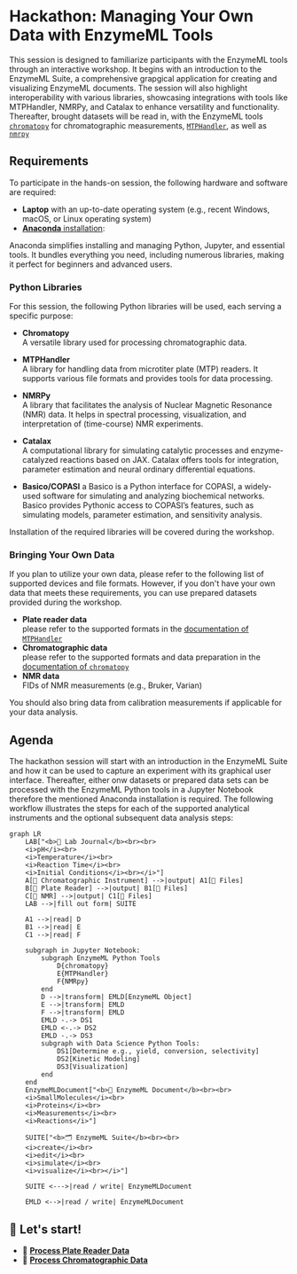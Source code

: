 # Hackathon: Managing Your Own Data with EnzymeML Tools

This session is designed to familiarize participants with the EnzymeML tools through an interactive workshop. It begins with an introduction to the EnzymeML Suite, a comprehensive grapgical application for creating and visualizing EnzymeML documents. The session will also highlight interoperability with various libraries, showcasing integrations with tools like MTPHandler, NMRPy, and Catalax to enhance versatility and functionality. Thereafter, brought datasets will be read in, with the EnzymeML tools [`chromatopy`](https://fairchemistry.github.io/chromatopy/) for chromatographic measurements, [`MTPHandler`](https://fairchemistry.github.io/MTPHandler/), as well as [`nmrpy`](https://nmrpy.readthedocs.io/en/latest/?badge=latest)

## Requirements

To participate in the hands-on session, the following hardware and software are required:

- **Laptop** with an up-to-date operating system (e.g., recent Windows, macOS, or Linux operating system)
- [**Anaconda** installation](https://docs.anaconda.com/anaconda/install/):

Anaconda simplifies installing and managing Python, Jupyter, and essential tools. It bundles everything you need, including numerous libraries, making it perfect for beginners and advanced users.

### Python Libraries

For this session, the following Python libraries will be used, each serving a specific purpose:

- **Chromatopy**  
  A versatile library used for processing chromatographic data.

- **MTPHandler**  
  A library for handling data from microtiter plate (MTP) readers. It supports various file formats and provides tools for data processing.

- **NMRPy**  
  A library that facilitates the analysis of Nuclear Magnetic Resonance (NMR) data. It helps in spectral processing, visualization, and interpretation of (time-course) NMR experiments.

- **Catalax**  
  A computational library for simulating catalytic processes and enzyme-catalyzed reactions based on JAX. Catalax offers tools for integration, parameter estimation and neural ordinary differential equations.

- **Basico/COPASI**  a
  Basico is a Python interface for COPASI, a widely-used software for simulating and analyzing biochemical networks. Basico provides Pythonic access to COPASI’s features, such as simulating models, parameter estimation, and sensitivity analysis.

Installation of the required libraries will be covered during the workshop.

### Bringing Your Own Data

If you plan to utilize your own data, please refer to the following list of supported devices and file formats. However, if you don't have your own data that meets these requirements, you can use prepared datasets provided during the workshop.

- __Plate reader data__  
    please refer to the supported formats in the [documentation of `MTPHandler`](https://fairchemistry.github.io/MTPHandler/#supported-plate-readers)
- __Chromatographic data__  
    please refer to the supported formats and data preparation in the [documentation of `chromatopy`](https://fairchemistry.github.io/chromatopy/supported_formats/)
- __NMR data__  
    FIDs of NMR measurements (e.g., Bruker, Varian)

You should also bring data from calibration measurements if applicable for your data analysis.

## Agenda

The hackathon session will start with an introduction in the EnzymeML Suite and how it can be used to capture an experiment with its graphical user interface. Thereafter, either onw datasets or prepared data sets can be processed with the EnzymeML Python tools in a Jupyter Notebook therefore the mentioned Anaconda installation is required. The following workflow illustrates the steps for each of the supported analytical instruments and the optional subsequent data analysis steps:


```mermaid
graph LR
    LAB["<b>📙 Lab Journal</b><br><br>
    <i>pH</i><br>
    <i>Temperature</i><br>
    <i>Reaction Time</i><br>
    <i>Initial Conditions</i><br></i>"]
    A[🌈 Chromatographic Instrument] -->|output| A1[📄 Files]
    B[🔬 Plate Reader] -->|output| B1[📄 Files]
    C[🧲 NMR] -->|output| C1[📄 Files]
    LAB -->|fill out form| SUITE

    A1 -->|read| D
    B1 -->|read| E
    C1 -->|read| F

    subgraph in Jupyter Notebook:
        subgraph EnzymeML Python Tools
            D{chromatopy}
            E{MTPHandler}
            F{NMRpy}
        end
        D -->|transform| EMLD[EnzymeML Object]
        E -->|transform| EMLD
        F -->|transform| EMLD
        EMLD -.-> DS1
        EMLD <-.-> DS2
        EMLD -.-> DS3
        subgraph with Data Science Python Tools:
            DS1[Determine e.g., yield, conversion, selectivity]
            DS2[Kinetic Modeling]
            DS3[Visualization]
        end
    end
    EnzymeMLDocument["<b>📄 EnzymeML Document</b><br><br>
    <i>SmallMolecules</i><br>
    <i>Proteins</i><br>
    <i>Measurements</i><br>
    <i>Reactions</i>"]

    SUITE["<b>🗂️ EnzymeML Suite</b><br><br>
    <i>create</i><br>
    <i>edit</i><br>
    <i>simulate</i><br>
    <i>visualize</i><br></i>"]

    SUITE <--->|read / write| EnzymeMLDocument

    EMLD <-->|read / write| EnzymeMLDocument
```


## 🏁 Let's start!

<div class="grid cards" markdown>

- 🔬 __[Process Plate Reader Data](plate_reader.md)__
- 🌈 __[Process Chromatographic Data](chromatography.md)__

</div>
